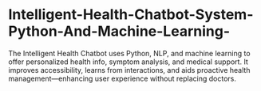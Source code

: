 # Intelligent-Health-Chatbot-System-Python-And-Machine-Learning-
The Intelligent Health Chatbot uses Python, NLP, and machine learning to offer personalized health info, symptom analysis, and medical support. It improves accessibility, learns from interactions, and aids proactive health management—enhancing user experience without replacing doctors.
